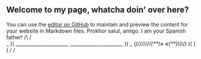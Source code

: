 ## Welcome to my page, whatcha doin' over here?

You can use the [editor on GitHub](https://github.com/Oblomovich/oblomovich.github.io/edit/main/README.md) to maintain and preview the content for your website in Markdown files.
Prokhor salut, amigo. I am your Spanish father!
           /\                                                 /\
 _         )( ______________________   ______________________ )(         _
(_)///////(**)______________________> <______________________(**)\\\\\\\(_)
           )(                                                 )(
           \/                                                 \/
